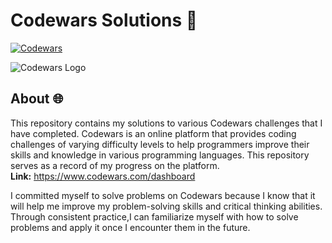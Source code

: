 # Codewars Solutions 💫
[![Codewars](https://www.codewars.com/users/jfmartinz/badges/large)](https://www.codewars.com/users/sejosephmartin)

![Codewars Logo](https://uploads-ssl.webflow.com/62e3ee10882dc50bcae8d07a/634816d46fc4a32b2a583416_codewars-og-image.png)

## About 🌐

This repository contains my solutions to various Codewars challenges that I have completed. Codewars is an online platform that provides coding challenges of varying difficulty levels to help programmers improve their skills and knowledge in various programming languages. This repository serves as a record of my progress on the platform. <br>
**Link:** https://www.codewars.com/dashboard


I committed myself to solve problems on Codewars because I know that it will help me improve my problem-solving skills and critical thinking abilities. Through consistent practice,I can familiarize myself with how to solve problems and apply it once I encounter them in the future.


